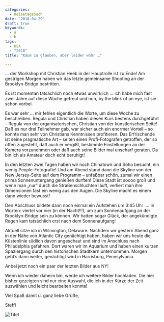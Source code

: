 ```yaml
---
categories:
  - Reisetagebuch
date: "2018-04-29"
draft: true
keywords:
  - a
  - b
tags:
  - USA
  - "2018"
title: "Kaum zu glauben, aber leider wahr …"

---
```


… der Workshop mit Christian Heeb in der Hauptrolle ist zu Ende! Am gestrigen
Morgen haben wir das letzte gemeinsame Shooting an der Brooklyn-Bridge
bestritten.

Es ist momentan tatsächlich noch etwas unwirklich … ich habe mich fast zwei
Jahre auf diese Woche gefreut und nun, by the blink of an eye, ist sie schon
vorbei.

Es war sehr … mir fehlen eigentlich die Worte, um diese Woche zu beschreiben.
Regula und Christian haben diesen Kurs bestens durchgeführt – Regula von der
organisatorischen, Christian von der künstlerischen Seite! Daß es nur drei
Teilnehmer gab, war sicher auch ein enormer Vorteil – so konnte man sehr von
Christians Kenntnissen profitieren. Das Erfrischende ist seine pragmatische
Art – selten einen Profi-Fotografen getroffen, der so offen zugesteht, daß auch
er vergißt, bestimmte Einstellungen an der Kamera vorzunehmen oder daß auch
seine Bilder mal unscharf geraten. Da bin ich als Amateur doch echt beruhigt!

In den letzten zwei Tagen haben wir noch Chinatown und Soho besucht, ein wenig
People-Fotografie! Und am Abend stand dann die Skyline von der New Jersey-Seite
auf dem Programm – unfaßbar schön, zumal wir einen prima Sonnenuntergang
genießen durften! Diese Stadt ist soooo groß und wenn man „nur“ durch die
Straßenschluchten läuft, verliert man ihre Dimensionen fast ein wenig aus den
Augen. Die Skyline macht es einem dann wieder bewusst!

Den Abschluss bildete dann noch einmal ein Aufstehen um 3:45 Uhr …. in Worten:
viertel vor vier (in der Nacht!!!), um zum Sonnenaufgang an der Brooklyn-Bridge
sein zu können. Wir hatten sogar Glück, der angekündigte Regen kam tatsächlich
erst nach dem Sonnenaufgang!

Aktuell sitze ich in Wilmington, Delaware. Nachdem wir gestern Abend ganz in der
Nähe von Atlantic City genächtigt haben, haben wir uns heute die Küstenlinie
südlich davon angeschaut und sind im Anschluss nach Philadelphia gefahren. Dort
waren wir im Aquarium und haben einen kurzen Spaziergang durch den historischen
Stadtkern unternommen. Morgen geht’s dann weiter, genächtigt wird in Harrisburg,
Pennsylvania.

Anbei jetzt noch ein paar der letzten Bilder aus NY!

Wenn ich wieder daheim bin, werde ich weitere Bilder hochladen. Die hier bisher
gezeigten sind nur eine Auswahl, die ich in der Kürze der Zeit auswählen und
leicht bearbeiten konnte!

Viel Spaß damit u. ganz liebe Grüße,

Steffi

![Titel](...)
<!-- Südspitze von Manhattan mit One World Observatory -->

